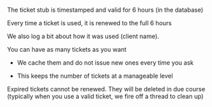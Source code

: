 <properties date="2016-05-11"
SortOrder="52"
/>

The ticket stub is timestamped and valid for 6 hours (in the database)

Every time a ticket is used, it is renewed to the full 6 hours

We also log a bit about how it was used (client name).

You can have as many tickets as you want

* We cache them and do not issue new ones every time you ask

* This keeps the number of tickets at a manageable level

Expired tickets cannot be renewed. They will be deleted in due course (typically when you use a valid ticket, we fire off a thread to clean up)
